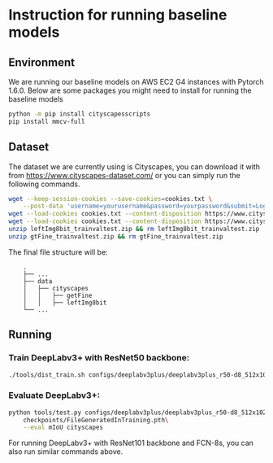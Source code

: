 # Instruction for running baseline models


## Environment
We are running our baseline models on AWS EC2 G4 instances with Pytorch 1.6.0. Below are some packages you might need to install for running the baseline models

```bash
python -m pip install cityscapesscripts
pip install mmcv-full
```

## Dataset
The dataset we are currently using is Cityscapes, you can download it with from https://www.cityscapes-dataset.com/ or you can simply run the following commands.

```bash
wget --keep-session-cookies --save-cookies=cookies.txt \
    --post-data 'username=yourusername&password=yourpassword&submit=Login'https://www.cityscapes-dataset.com/login/
wget --load-cookies cookies.txt --content-disposition https://www.cityscapes-dataset.com/file-handling/?packageID=1
wget --load-cookies cookies.txt --content-disposition https://www.cityscapes-dataset.com/file-handling/?packageID=3
unzip leftImg8bit_trainvaltest.zip && rm leftImg8bit_trainvaltest.zip
unzip gtFine_trainvaltest.zip && rm gtFine_trainvaltest.zip
```
The final file structure will be:
```
    .
    ├── ...
    ├── data                    
    │   ├── cityscapes
    │   │   ├── getFine 
    │   │   ├── leftImg8bit
    └── ...
```  
   
## Running

### Train DeepLabv3+ with ResNet50 backbone:
```bash
./tools/dist_train.sh configs/deeplabv3plus/deeplabv3plus_r50-d8_512x1024_80k_cityscapes.py 1
```

### Evaluate DeepLabv3+:
```bash
python tools/test.py configs/deeplabv3plus/deeplabv3plus_r50-d8_512x1024_80k_cityscapes.py \
    checkpoints/FileGeneratedInTraining.pth\
    --eval mIoU cityscapes
```
For running DeepLabv3+ with ResNet101 backbone and FCN-8s, you can also run similar commands above.
